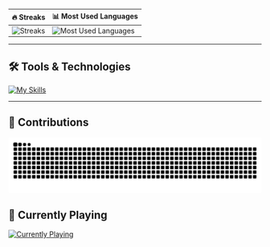 
| 🔥 Streaks | 📊 Most Used Languages |
|------------|-------------------------|
| ![Streaks](https://github-readme-streak-stats.herokuapp.com/?user=WezeAnonymm&theme=dark&hide_border=true) | ![Most Used Languages](https://skillicons.dev/icons?i=css,git,mysql,sass,cs,javascript,html,css,react,vue&theme=dark) |

---

## 🛠️ Tools & Technologies
[![My Skills](https://skillicons.dev/icons?i=cs,css,django,docker,dotnet,figma,git,html,java,javascript,kotlin,mysql,nodejs,photoshop,php,postman,python,react,sass,spring,typescript,vue&theme=dark)](https://skillicons.dev)

---

## 🐍 Contributions
![Snake animation](https://github.com/WezeAnonymm/WezeAnonymm/blob/output/github-contribution-grid-snake-dark.svg)

## 🎵 Currently Playing
[![Currently Playing](https://spotify-github-profile.kittinanx.com/api/view?uid=wotodn21znbrpuxvj3pcxgv7d&cover_image=true&theme=default&show_offline=false&background_color=121212&interchange=false)](https://github.com/kittinan/spotify-github-profile) 
